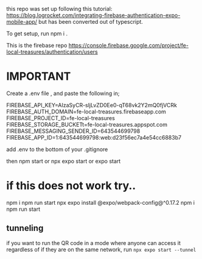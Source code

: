 this repo was set up following this tutorial: https://blog.logrocket.com/integrating-firebase-authentication-expo-mobile-app/ but has been converted out of typescript.

To get setup, run npm i .

This is the firebase repo https://console.firebase.google.com/project/fe-local-treasures/authentication/users

# IMPORTANT

Create a .env file , and paste the following in;

FIREBASE_API_KEY=AIzaSyCR-sljLvZD0Ee0-qT68vk2Y2mQ0fjVCRk
FIREBASE_AUTH_DOMAIN=fe-local-treasures.firebaseapp.com
FIREBASE_PROJECT_ID=fe-local-treasures
FIREBASE_STORAGE_BUCKETt=fe-local-treasures.appspot.com
FIREBASE_MESSAGING_SENDER_ID=643544699798
FIREBASE_APP_ID=1:643544699798:web:d23f56ec7a4e54cc6883b7

add .env to the bottom of your .gitignore

then npm start or npx expo start or expo start

# if this does not work try..

npm i
npm run start
npx expo install @expo/webpack-config@^0.17.2
npm i npm
run start

## tunneling

if you want to run the QR code in a mode where anyone can access it regardless of if they are on the same network, run `npx expo start --tunnel`

